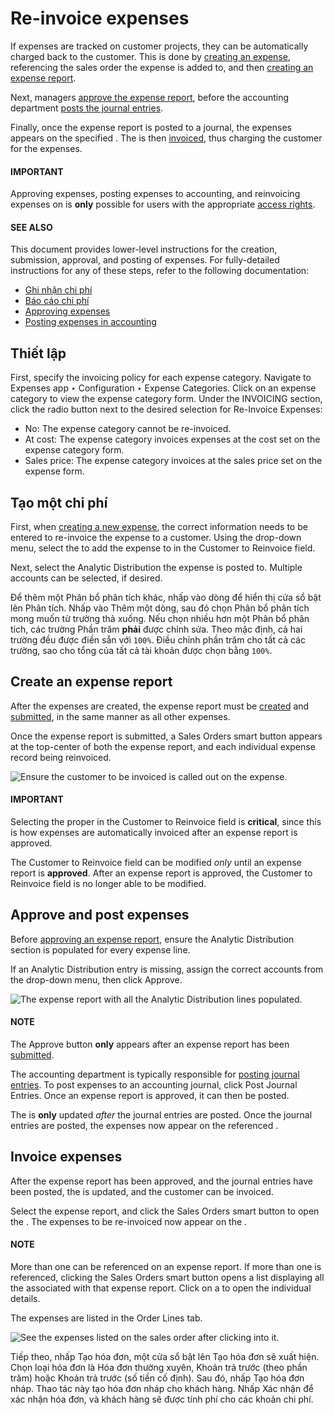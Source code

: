 # Re-invoice expenses

If expenses are tracked on customer projects, they can be automatically charged back to the
customer. This is done by [creating an expense](#expenses-reinvoice-create), referencing the
sales order the expense is added to, and then [creating an expense report](#expenses-reinvoice-report).

Next, managers [approve the expense report](#expenses-reinvoice-approve), before the accounting
department [posts the journal entries](#expenses-reinvoice-approve).

Finally, once the expense report is posted to a journal, the expenses appears on the specified
. The  is then [invoiced](#expenses-reinvoice),
thus charging the customer for the expenses.

#### IMPORTANT
Approving expenses, posting expenses to accounting, and reinvoicing expenses on  is **only** possible for users with the appropriate [access rights](../../general/users/access_rights.md).

#### SEE ALSO
This document provides lower-level instructions for the creation, submission, approval, and
posting of expenses. For fully-detailed instructions for any of these steps, refer to the
following documentation:

- [Ghi nhận chi phí](log_expenses.md)
- [Báo cáo chi phí](expense_reports.md)
- [Approving expenses](approve_expenses.md)
- [Posting expenses in accounting](post_expenses.md)

## Thiết lập

First, specify the invoicing policy for each expense category. Navigate to Expenses
app ‣ Configuration ‣ Expense Categories. Click on an expense category to view the expense
category form. Under the INVOICING section, click the radio button next to the desired
selection for Re-Invoice Expenses:

- No: The expense category cannot be re-invoiced.
- At cost: The expense category invoices expenses at the cost set on the expense
  category form.
- Sales price: The expense category invoices at the sales price set on the expense form.

<a id="expenses-reinvoice-create"></a>

## Tạo một chi phí

First, when [creating a new expense](log_expenses.md), the correct information needs
to be entered to re-invoice the expense to a customer. Using the drop-down menu, select the
 to add the expense to in the Customer to Reinvoice field.

Next, select the Analytic Distribution the expense is posted to. Multiple accounts can
be selected, if desired.

Để thêm một Phân bổ phân tích khác, nhấp vào dòng để hiển thị cửa sổ bật lên Phân tích. Nhấp vào Thêm một dòng, sau đó chọn Phân bổ phân tích mong muốn từ trường thả xuống. Nếu chọn nhiều hơn một Phân bổ phân tích, các trường Phần trăm **phải** được chỉnh sửa. Theo mặc định, cả hai trường đều được điền sẵn với `100%`. Điều chỉnh phần trăm cho tất cả các trường, sao cho tổng của tất cả tài khoản được chọn bằng `100%`.

<a id="expenses-reinvoice-report"></a>

## Create an expense report

After the expenses are created, the expense report must be [created](expense_reports.md#expenses-create-report)
and [submitted](expense_reports.md#expenses-submit), in the same manner as all other expenses.

Once the expense report is submitted, a <i class="fa fa-money"></i> Sales Orders smart button
appears at the top-center of both the expense report, and each individual expense record being
reinvoiced.

![Ensure the customer to be invoiced is called out on the expense.](applications/finance/expenses/reinvoice_expenses/reinvoice-expense.png)

#### IMPORTANT
Selecting the proper  in the Customer to Reinvoice field is
**critical**, since this is how expenses are automatically invoiced after an expense report is
approved.

The Customer to Reinvoice field can be modified *only* until an expense report is
**approved**. After an expense report is approved, the Customer to Reinvoice field is
no longer able to be modified.

<a id="expenses-reinvoice-approve"></a>

## Approve and post expenses

Before [approving an expense report](approve_expenses.md), ensure the
Analytic Distribution section is populated for every expense line.

If an Analytic Distribution entry is missing, assign the correct accounts from the
drop-down menu, then click Approve.

![The expense report with all the Analytic Distribution lines populated.](applications/finance/expenses/reinvoice_expenses/analytic-dist.png)

#### NOTE
The Approve button **only** appears after an expense report has been [submitted](expense_reports.md#expenses-submit).

The accounting department is typically responsible for [posting journal entries](post_expenses.md). To post expenses to an accounting journal, click Post
Journal Entries. Once an expense report is approved, it can then be posted.

The  is **only** updated *after* the journal entries are posted. Once the
journal entries are posted, the expenses now appear on the referenced .

<a id="expenses-reinvoice"></a>

## Invoice expenses

After the expense report has been approved, and the journal entries have been posted, the  is updated, and the customer can be invoiced.

Select the expense report, and click the <i class="fa fa-money"></i> Sales Orders smart button to
open the . The expenses to be re-invoiced now appear on the .

#### NOTE
More than one  can be referenced on an expense report. If more than one
 is referenced, clicking the Sales Orders smart button opens
a list displaying all the  associated with that expense report. Click on
a  to open the individual  details.

The expenses are listed in the  Order Lines tab.

![See the expenses listed on the sales order after clicking into it.](applications/finance/expenses/reinvoice_expenses/so-details.png)

Tiếp theo, nhấp Tạo hóa đơn, một cửa sổ bật lên Tạo hóa đơn sẽ xuất hiện. Chọn loại hóa đơn là Hóa đơn thường xuyên, Khoản trả trước (theo phần trăm) hoặc Khoản trả trước (số tiền cố định). Sau đó, nhấp Tạo hóa đơn nháp. Thao tác này tạo hóa đơn nháp cho khách hàng. Nhấp Xác nhận để xác nhận hóa đơn, và khách hàng sẽ được tính phí cho các khoản chi phí.
